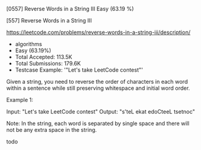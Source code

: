[0557] Reverse Words in a String III                                Easy   (63.19 %)

<!--front-->	
[557] Reverse Words in a String III  

https://leetcode.com/problems/reverse-words-in-a-string-iii/description/

* algorithms
* Easy (63.19%)
* Total Accepted:    113.5K
* Total Submissions: 179.6K
* Testcase Example:  '"Let\'s take LeetCode contest"'

Given a string, you need to reverse the order of characters in each word within a sentence while still preserving whitespace and initial word order.

Example 1:

Input: "Let's take LeetCode contest"
Output: "s'teL ekat edoCteeL tsetnoc"



Note:
In the string, each word is separated by single space and there will not be any extra space in the string.


<!--back-->
todo
